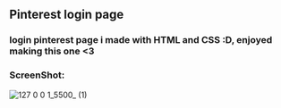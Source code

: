## Pinterest login page
### login pinterest page i made with HTML and CSS :D, enjoyed making this one <3


### ScreenShot:

![127 0 0 1_5500_ (1)](https://user-images.githubusercontent.com/88250548/189541628-180ac376-1c0f-477f-9083-d31bb16c2f37.png)
